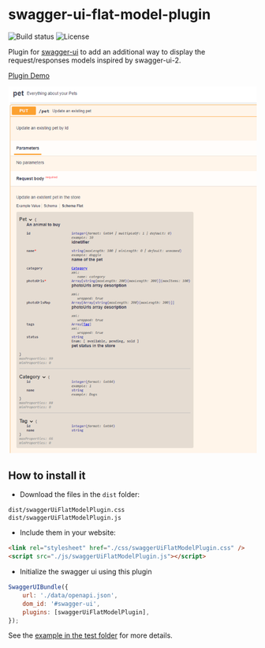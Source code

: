# swagger-ui-flat-model-plugin

![Build status](https://img.shields.io/github/actions/workflow/status/marc0l92/swagger-ui-flat-model-plugin/ci.yaml) ![License](https://img.shields.io/github/license/marc0l92/swagger-ui-flat-model-plugin)

Plugin for [swagger-ui](https://github.com/swagger-api/swagger-ui) to add an additional way to display the request/responses models inspired by swagger-ui-2.

[Plugin Demo](https://marc0l92.github.io/swagger-ui-flat-model-plugin/)

![Preview](./docs/preview1.png)

## How to install it

- Download the files in the `dist` folder:

```
dist/swaggerUiFlatModelPlugin.css
dist/swaggerUiFlatModelPlugin.js
```

- Include them in your website:

```html
<link rel="stylesheet" href="./css/swaggerUiFlatModelPlugin.css" />
<script src="./js/swaggerUiFlatModelPlugin.js"></script>
```

- Initialize the swagger ui using this plugin

```js
SwaggerUIBundle({
    url: './data/openapi.json',
    dom_id: '#swagger-ui',
    plugins: [swaggerUiFlatModelPlugin],
});
```

See the [example in the test folder](https://github.com/marc0l92/swagger-ui-flat-model-plugin/blob/master/test/index.html) for more details.